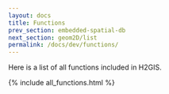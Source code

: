 ```yaml
---
layout: docs
title: Functions
prev_section: embedded-spatial-db
next_section: geom2D/list
permalink: /docs/dev/functions/
---
```


Here is a list of all functions included in H2GIS.

{% include all_functions.html %}
